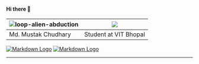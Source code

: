 #### Hi there 👋

| ![loop-alien-abduction]([[https://thumbs.gfycat.com/AggravatingQuaintBittern-max-1mb.gif]]) | ![](https://github-readme-streak-stats.herokuapp.com/?user={Mus1ak}) |
--------|---------
|Md. Mustak Chudhary|Student at VIT Bhopal |

[![Markdown Logo](https://img.shields.io/badge/LinkedIn-0077B5?style=for-the-badge&logo=linkedin&logoColor=white)](https://www.linkedin.com/in/mustbemustak/ "LinkedIn") 
[![Markdown Logo](https://img.shields.io/badge/SoundCloud-FF3300?style=for-the-badge&logo=soundcloud&logoColor=white)](https://soundcloud.com/sky9nine)

---

<!-- Music is ♡
<p align="center">
    <img src="https://spotify-recently-played-readme.vercel.app/api?user=31o27432rmwtps6w6w7r4h2rsjou">
</p>
 -->
